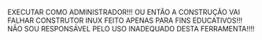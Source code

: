 EXECUTAR COMO ADMINISTRADOR!!! OU ENTÃO A CONSTRUÇÃO VAI FALHAR
CONSTRUTOR INUX FEITO APENAS PARA FINS EDUCATIVOS!!! NÃO SOU RESPONSÁVEL PELO USO INADEQUADO DESTA FERRAMENTA!!!!
